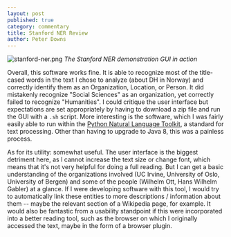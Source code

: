 ```yaml
---
layout: post
published: true
category: commentary
title: Stanford NER Review
author: Peter Downs
---
```

![stanford-ner.png]({{site.baseurl}}/assets/stanford-ner.png)
*The Stanford NER demonstration GUI in action*

Overall, this software works fine. It is able to recognize most of the title-cased words in the text I chose to analyze (about DH in Norway) and correctly identify them as an Organization, Location, or Person. It did mistakenly recognize "Social Sciences" as an organization, yet correctly failed to recognize "Humanities". I could critique the user interface but expectations are set appropriately by having to download a zip file and run the GUI with a `.sh` script. More interesting is the software, which I was fairly easily able to run within the [Python Natural Language Toolkit](www.nltk.org), a standard for text processing. Other than having to upgrade to Java 8, this was a painless process.

As for its utility: somewhat useful. The user interface is the biggest detriment here, as I cannot increase the text size or change font, which means that it's not very helpful for doing a full reading. But I can get a basic understanding of the organizations involved (UC Irvine, University of Oslo, University of Bergen) and some of the people (Wilhelm Ott, Hans Wilhelm Gabler) at a glance. If I were developing software with this tool, I would try to automatically link these entities to more descriptions / information about them -- maybe the relevant section of a Wikipedia page, for example. It would also be fantastic from a usability standpoint if this were incorporated into a better reading tool, such as the browser on which I originally accessed the text, maybe in the form of a browser plugin.
